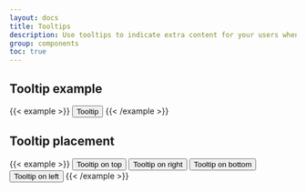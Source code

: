 ```yaml
---
layout: docs
title: Tooltips
description: Use tooltips to indicate extra content for your users when hovering over an element
group: components
toc: true
---
```


## Tooltip example

{{< example >}}
<button type="button" class="btn btn-secondary btn-sm" data-toggle="tooltip" title="Tooltip text">
    Tooltip
</button>
{{< /example >}}

## Tooltip placement

{{< example >}}
<button type="button" class="btn btn-secondary btn-sm" data-toggle="tooltip" data-placement="top" title="Tooltip on top">
    Tooltip on top
</button>
<button type="button" class="btn btn-secondary btn-sm" data-toggle="tooltip" data-placement="right" title="Tooltip on right">
    Tooltip on right
</button>
<button type="button" class="btn btn-secondary btn-sm" data-toggle="tooltip" data-placement="bottom" title="Tooltip on bottom">
    Tooltip on bottom
</button>
<button type="button" class="btn btn-secondary btn-sm" data-toggle="tooltip" data-placement="left" title="Tooltip on left">
    Tooltip on left
</button>
{{< /example >}}

